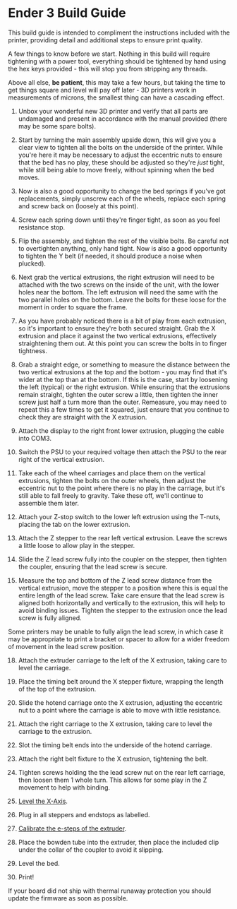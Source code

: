 # Ender 3 Build Guide

This build guide is intended to compliment the instructions included with the printer, providing detail and additional steps to ensure print quality.

A few things to know before we start. Nothing in this build will require tightening with a power tool, everything should be tightened by hand using the hex keys provided - this will stop you from stripping any threads.

Above all else, **be patient**, this may take a few hours, but taking the time to get things square and level will pay off later - 3D printers work in measurements of microns, the smallest thing can have a cascading effect.

1. Unbox your wonderful new 3D printer and verify that all parts are undamaged and present in accordance with the manual provided (there may be some spare bolts).

2. Start by turning the main assembly upside down, this will give you a clear view to tighten all the bolts on the underside of the printer. While you're here it may be necessary to adjust the eccentric nuts to ensure that the bed has no play, these should be adjusted so they're _just_ tight, while still being able to move freely, without spinning when the bed moves.

3. Now is also a good opportunity to change the bed springs if you've got replacements, simply unscrew each of the wheels, replace each spring and screw back on (loosely at this point).

5. Screw each spring down until they're finger tight, as soon as you feel resistance stop.

6. Flip the assembly, and tighten the rest of the visible bolts. Be careful not to overtighten anything, only hand tight. Now is also a good opportunity to tighten the Y belt (if needed, it should produce a noise when plucked).

7. Next grab the vertical extrusions, the right extrusion will need to be attached with the two screws on the inside of the unit, with the lower holes near the bottom. The left extrusion will need the same with the two parallel holes on the bottom. Leave the bolts for these loose for the moment in order to square the frame.

8. As you have probably noticed there is a bit of play from each extrusion, so it's important to ensure they're both secured straight. Grab the X extrusion and place it against the two vertical extrusions, effectively straightening them out. At this point you can screw the bolts in to finger tightness.

9. Grab a straight edge, or something to measure the distance between the two vertical extrusions at the top and the bottom - you may find that it's wider at the top than at the bottom. If this is the case, start by loosening the left (typical) or the right extrusion. While ensuring that the extrusions remain straight, tighten the outer screw a little, then tighten the inner screw just half a turn more than the outer. Remeasure, you may need to repeat this a few times to get it squared, just ensure that you continue to check they are straight with the X extrusion.

11. Attach the display to the right front lower extrusion, plugging the cable into COM3.

12. Switch the PSU to your required voltage then attach the PSU to the rear right of the vertical extrusion.

13. Take each of the wheel carriages and place them on the vertical extrusions, tighten the bolts on the outer wheels, then adjust the eccentric nut to the point where there is no play in the carriage, but it's still able to fall freely to gravity. Take these off, we'll continue to assemble them later.

14. Attach your Z-stop switch to the lower left extrusion using the T-nuts, placing the tab on the lower extrusion.

15. Attach the Z stepper to the rear left vertical extrusion. Leave the screws a little loose to allow play in the stepper.

16. Slide the Z lead screw fully into the coupler on the stepper, then tighten the coupler, ensuring that the lead screw is secure.

17. Measure the top and bottom of the Z lead screw distance from the vertical extrusion, move the stepper to a position where this is equal the entire length of the lead screw. Take care ensure that the lead screw is aligned both horizontally and vertically to the extrusion, this will help to avoid binding issues. Tighten the stepper to the extrusion once the lead screw is fully aligned.

Some printers may be unable to fully align the lead screw, in which case it may be appropriate to print a bracket or spacer to allow for a wider freedom of movement in the lead screw position.

18. Attach the extruder carriage to the left of the X extrusion, taking care to level the carriage.

19. Place the timing belt around the X stepper fixture, wrapping the length of the top of the extrusion.

20. Slide the hotend carriage onto the X extrusion, adjusting the eccentric nut to a point where the carriage is able to move with little resistance.

21. Attach the right carriage to the X extrusion, taking care to level the carriage to the extrusion.

22. Slot the timing belt ends into the underside of the hotend carriage.

23. Attach the right belt fixture to the X extrusion, tightening the belt.

24. Tighten screws holding the the lead screw nut on the rear left carriage, then loosen them 1 whole turn. This allows for some play in the Z movement to help with binding.

25. [Level the X-Axis](x_axis_adjustment.md).

26. Plug in all steppers and endstops as labelled.

27. [Calibrate the e-steps of the extruder](extruder_calibration.md).

28. Place the bowden tube into the extruder, then place the included clip under the collar of the coupler to avoid it slipping.

29. Level the bed.

30. Print!

If your board did not ship with thermal runaway protection you should update the firmware as soon as possible.